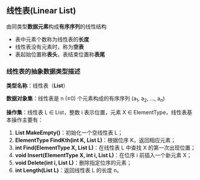 ## 线性表(Linear List)

由同类型**数据元素**构成**有序序列**的线性结构

- 表中元素个数称为线性表的**长度**
- 线性表没有元素时，称为**空表**
- 表起始位置称**表头**，表结束位置称**表尾**



### 线性表的抽象数据类型描述

**类型名称**：线性表（**List**）

**数据对象集**：线性表是 n (≥0) 个元素构成的有序序列 (a<sub>1</sub>, a<sub>2</sub>, ..., a<sub>n</sub>)

**操作集**：线性表 L ∈ List，整数 i 表示位置，元素 X ∈ ElementType，线性表基本操作主要有：

1. **List MakeEmpty()**：初始化一个空线性表 L；
2. **ElementType FindKth(int K, List L)**：根据位序 K，返回相应元素；
3. **int Find(ElementType X, List L)**：在线性表 L 中查找 X 的第一次出现位置；
4. **void Insert(ElementType X, int i, List L)**：在位序 i 前插入一个新元素 X；
5. **void Delete(int i, List L)**：删除指定位序的元素；
6. **int Length(List L)**：返回线性表 L 的长度 n。